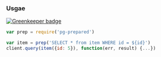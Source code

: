 ### Usgae

[![Greenkeeper badge](https://badges.greenkeeper.io/pihvi/pg-prepared.svg)](https://greenkeeper.io/)

```javascript
var prep = require('pg-prepared')

var item = prep('SELECT * from item WHERE id = ${id}')
client.query(item({id: 5}), function(err, result) {...})
```

